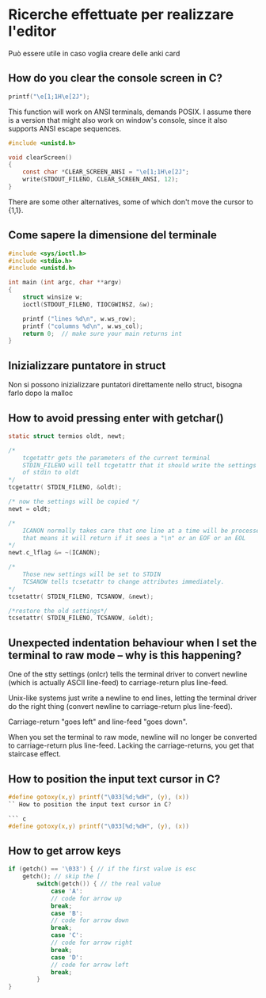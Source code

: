 # Ricerche effettuate per realizzare l'editor

Può essere utile in caso voglia creare delle anki card

## How do you clear the console screen in C?
``` c
printf("\e[1;1H\e[2J");
```

This function will work on ANSI terminals, demands POSIX. I assume there is a version that might also work on window's console, since it also supports ANSI escape sequences.

``` c
#include <unistd.h>

void clearScreen()
{
	const char *CLEAR_SCREEN_ANSI = "\e[1;1H\e[2J";
	write(STDOUT_FILENO, CLEAR_SCREEN_ANSI, 12);
}
```
There are some other alternatives, some of which don't move the cursor to {1,1}.

## Come sapere la dimensione del terminale
``` c
#include <sys/ioctl.h>
#include <stdio.h>
#include <unistd.h>

int main (int argc, char **argv)
{
    struct winsize w;
	ioctl(STDOUT_FILENO, TIOCGWINSZ, &w);

	printf ("lines %d\n", w.ws_row);
	printf ("columns %d\n", w.ws_col);
	return 0;  // make sure your main returns int
}
```

## Inizializzare puntatore in struct

Non si possono inizializzare puntatori direttamente nello struct, bisogna farlo dopo la malloc

## How to avoid pressing enter with getchar()

``` c
static struct termios oldt, newt;

/*
	tcgetattr gets the parameters of the current terminal
	STDIN_FILENO will tell tcgetattr that it should write the settings
	of stdin to oldt
*/
tcgetattr( STDIN_FILENO, &oldt);

/* now the settings will be copied */
newt = oldt;

/*
	ICANON normally takes care that one line at a time will be processed
	that means it will return if it sees a "\n" or an EOF or an EOL
*/
newt.c_lflag &= ~(ICANON);          

/*
	Those new settings will be set to STDIN
	TCSANOW tells tcsetattr to change attributes immediately.
*/
tcsetattr( STDIN_FILENO, TCSANOW, &newt);

/*restore the old settings*/
tcsetattr( STDIN_FILENO, TCSANOW, &oldt);

```

## Unexpected indentation behaviour when I set the terminal to raw mode – why is this happening?

One of the stty settings (onlcr) tells the terminal driver to convert newline (which is actually ASCII line-feed) to carriage-return plus line-feed.

Unix-like systems just write a newline to end lines, letting the terminal driver do the right thing (convert newline to carriage-return plus line-feed).

Carriage-return "goes left" and line-feed "goes down".

When you set the terminal to raw mode, newline will no longer be converted to carriage-return plus line-feed. Lacking the carriage-returns, you get that staircase effect.

## How to position the input text cursor in C?

``` c
#define gotoxy(x,y) printf("\033[%d;%dH", (y), (x))
`` How to position the input text cursor in C?

``` c
#define gotoxy(x,y) printf("\033[%d;%dH", (y), (x))
```


## How to get arrow keys
``` c
if (getch() == '\033') { // if the first value is esc
	getch(); // skip the [
		switch(getch()) { // the real value
			case 'A':
			// code for arrow up
			break;
			case 'B':
			// code for arrow down
			break;
			case 'C':
			// code for arrow right
			break;
			case 'D':
			// code for arrow left
			break;
		}
}
```

